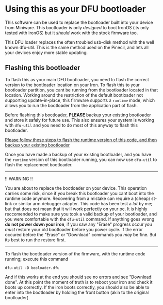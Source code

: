 # Using this as your DFU bootloader

This software can be used to replace the bootloader built into your device from Miniware. This bootloader is only _designed_ to boot IronOS (its only tested with IronOS) but it _should_ work with the stock firmware too.

This DFU loader replaces the often troubled usb-disk method with the well known dfu-util. This is the same method used on the Pinecil, and lets all your devices enjoy more stable updating.

## Flashing this bootloader

To flash this as your main DFU bootloader, you need to flash the correct version to the bootloader location on your Iron.
To flash this to your bootloader partition, you cant be running from the bootloader located in that location.
Working around the restriction of the default bootloader not supporting update-in-place, this firmware supports a `runtime` mode; which allows you to run the bootloader from the application part of flash.

Before flashing this bootloader, **PLEASE** backup your existing bootloader and store it safely for future use. This also ensures your system is working with `dfu-util` and you need to do most of this anyway to flash this bootloader.

[Please follow these steps to flash the runtime version of this code, and then backup your existing bootloader](BackUp.md)

Once you have made a backup of your existing bootloader, and you have the `runtime` version of this bootloader running, you can now use `dfu-util` to flash the replacement bootloader.

---

!! WARNING !!

You are about to replace the bootloader on your device. This operation carries some risk, since if you break this bootloader you cant boot into the runtime code anymore. Recovering from a mistake can require a (cheap) st-link or similar arm debugger adapter.
This code has been test a _lot_ by me; but that does not mean that it will work perfectly on your pc.
It is highly reccomended to make sure you took a valid backup of your bootloader, and you were comfortable with the `dfu-util` command.
If anything goes wrong **do not power down your iron**, if you saw any "Erase" progress occur you _must_ restore your old bootloader before you power cycle. If the error occured before the "Erase" or "Download" commands you _may_ be fine. But its best to run the restore first.

---

To flash the bootloader version of the firmware, with the runtime code running; execute this command

`dfu-util -D booloader.dfu`

And if this works at the end you should see no errors and see "Download done".
At this point the moment of truth is to reboot your iron and check it boots up correctly.
If the iron boots correctly, you should also be able to enter into the bootloader by holding the front button (akin to the original bootloader).
